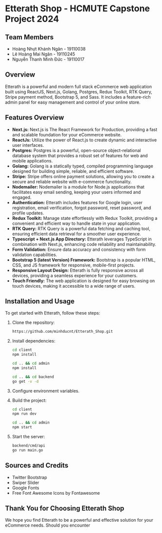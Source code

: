 # Etterath Shop - HCMUTE Capstone Project 2024

## Team Members

- Hoàng Nhựt Khánh Ngân - 19110038
- Lê Hoàng Mai Ngân - 19110245
- Nguyễn Thanh Minh Đức - 19110017

## Overview

Etterath is a powerful and modern full stack eCommerce web application built using ReactJS, Next.js, Golang, Postgres, Redux Toolkit, RTK Query, Stripe payment method, Bootstrap 5, and Sass. It includes a feature-rich admin panel for easy management and control of your online store.

## Features Overview

- **Next.js:** Next.js is The React Framework for Production, providing a fast and scalable foundation for your eCommerce website.
- **ReactJs:** Utilize the power of React.js to create dynamic and interactive user interfaces.
- **Postgres:** Postgres is a powerful, open-source object-relational database system that provides a robust set of features for web and mobile applications.
- **Golang:** Golang is a statically typed, compiled programming language designed for building simple, reliable, and efficient software.
- **Stripe:** Stripe offers online payment solutions, allowing you to create a secure and reliable website with e-commerce functionality.
- **Nodemailer:** Nodemailer is a module for Node.js applications that facilitates easy email sending, keeping your users informed and engaged.
- **Authentication:** Etterath includes features for Google login, user registration, email verification, forgot password, reset password, and profile updates.
- **Redux Toolkit:** Manage state effortlessly with Redux Toolkit, providing a convenient and efficient way to handle state in your application.
- **RTK Query:** RTK Query is a powerful data fetching and caching tool, ensuring efficient data retrieval for a smoother user experience.
- **Typescript + Next.js App Directory:** Etterath leverages TypeScript in combination with Next.js, enhancing code reliability and maintainability.
- **Form Validation:** Ensure data accuracy and consistency with form validation capabilities.
- **Bootstrap 5 (latest Version) Framework:** Bootstrap is a popular HTML, CSS, and JS framework for responsive, mobile-first projects.
- **Responsive Layout Design:** Etterath is fully responsive across all devices, providing a seamless experience for your customers.
- **Touch Friendly:** The web application is designed for easy browsing on touch devices, making it accessible to a wide range of users.

## Installation and Usage

To get started with Etterath, follow these steps:

1. Clone the repository:

   ```bash
   https://github.com/minhducnt/Etterath_Shop.git
   ```

2. Install dependencies:

   ```bash
   cd client
   npm install

   cd .. && cd admin
   npm install

   cd .. && cd backend
   go get -v -d
   ```

3. Configure environment variables.

4. Build the project:

   ```bash
   cd client
   npm run dev

   cd .. && cd admin
   npm start
   ```

5. Start the server:

   ```bash
   backend/cmd/api
   go run main.go
   ```

## Sources and Credits

- Twitter Bootstrap
- Swiper Slider
- Google Fonts
- Free Font Awesome Icons by Fontawesome

## Thank You for Choosing Etterath Shop

We hope you find Etterath to be a powerful and effective solution for your eCommerce needs. Should you encounter
